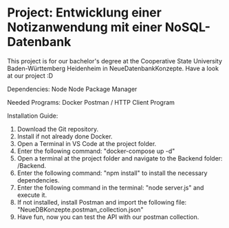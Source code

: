 # Project: Entwicklung einer Notizanwendung mit einer NoSQL-Datenbank
This project is for our bachelor's degree at the Cooperative State University Baden-Württemberg Heidenheim in NeueDatenbankKonzepte. Have a look at our project :D

Dependencies:
    Node
    Node Package Manager

Needed Programs:
    Docker
    Postman / HTTP Client Program

Installation Guide:
1. Download the Git repository.
2. Install if not already done Docker.
3. Open a Terminal in VS Code at the project folder.
4. Enter the following command: "docker-compose up -d"
5. Open a terminal at the project folder and navigate to the Backend folder: /Backend.
6. Enter the following command: "npm install" to install the necessary dependencies.
7. Enter the following command in the terminal: "node server.js" and execute it.
8. If not installed, install Postman and import the following file: "NeueDBKonzepte.postman_collection.json"
9. Have fun, now you can test the API with our postman collection.
